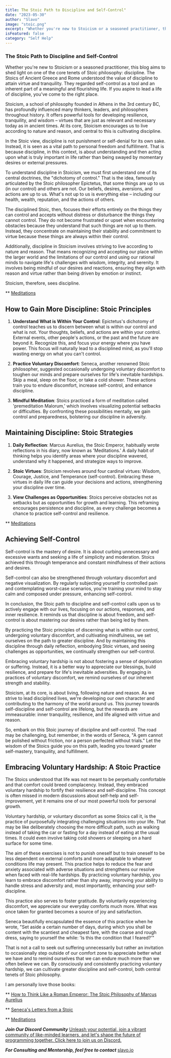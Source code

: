 ```yaml
---
title: The Stoic Path to Discipline and Self-Control"
date: "2023-05-30"
author: "Slavo"
image: "stoic.png"
excerpt: "Whether you're new to Stoicism or a seasoned practitioner, this blog aims to shed light on one of the core tenets of Stoic philosophy: discipline."
isFeatured: false
category: "Self Help"
---
```


### The Stoic Path to Discipline and Self-Control

Whether you're new to Stoicism or a seasoned practitioner, this blog aims to shed light on one of the core tenets of Stoic philosophy: discipline. The Stoics of Ancient Greece and Rome understood the value of discipline to attain virtue and tranquility. They regarded self-control as a tool and an inherent part of a meaningful and flourishing life. If you aspire to lead a life of discipline, you've come to the right place.

Stoicism, a school of philosophy founded in Athens in the 3rd century BC, has profoundly influenced many thinkers, leaders, and philosophers throughout history. It offers powerful tools for developing resilience, tranquility, and wisdom – virtues that are just as relevant and necessary today as in ancient times. At its core, Stoicism encourages us to live according to nature and reason, and central to this is cultivating discipline.

In the Stoic view, discipline is not punishment or self-denial for its own sake. Instead, it is seen as a vital path to personal freedom and fulfillment. That is because discipline, in this context, is about understanding and then acting upon what is truly important in life rather than being swayed by momentary desires or external pressures.

To understand discipline in Stoicism, we must first understand one of its central doctrines, the "dichotomy of control." That is the idea, famously articulated by the Stoic philosopher Epictetus, that some things are up to us (in our control) and others are not. Our beliefs, desires, aversions, and actions are up to us. What's not up to us is everything else – including our health, wealth, reputation, and the actions of others.

The disciplined Stoic, then, focuses their efforts entirely on the things they can control and accepts without distress or disturbance the things they cannot control. They do not become frustrated or upset when encountering obstacles because they understand that such things are not up to them. Instead, they concentrate on maintaining their stability and commitment to virtue because these things are always within their control.

Additionally, discipline in Stoicism involves striving to live according to nature and reason. That means recognizing and accepting our place within the larger world and the limitations of our control and using our rational minds to navigate life's challenges with wisdom, integrity, and serenity. It involves being mindful of our desires and reactions, ensuring they align with reason and virtue rather than being driven by emotion or instinct.

Stoicism, therefore, sees discipline.

\*\* [Meditations](https://amzn.to/3qhNoKr)

## How to Gain More Discipline: Stoic Principles

1. **Understand What is Within Your Control**: Epictetus's dichotomy of control teaches us to discern between what is within our control and what is not. Your thoughts, beliefs, and actions are within your control. External events, other people's actions, or the past and the future are beyond it. Recognize this, and focus your energy where you have power. This focus will naturally lead to a disciplined mind, as you'll stop wasting energy on what you can't control.

2. **Practice Voluntary Discomfort**: Seneca, another renowned Stoic philosopher, suggested occasionally undergoing voluntary discomfort to toughen our minds and prepare ourselves for life's inevitable hardships. Skip a meal, sleep on the floor, or take a cold shower. These actions train you to endure discomfort, increase self-control, and enhance discipline.

3. **Mindful Meditation**: Stoics practiced a form of meditation called 'premeditation Malorum,' which involves visualizing potential setbacks or difficulties. By confronting these possibilities mentally, we gain control and preparedness, bolstering our discipline in adversity.

## Maintaining Discipline: Stoic Strategies

1. **Daily Reflection**: Marcus Aurelius, the Stoic Emperor, habitually wrote reflections in his diary, now known as 'Meditations.' A daily habit of thinking helps you identify areas where your discipline wavered, understand why it happened, and strategize ways to improve.

2. **Stoic Virtues**: Stoicism revolves around four cardinal virtues: Wisdom, Courage, Justice, and Temperance (self-control). Embracing these virtues in daily life can guide your decisions and actions, strengthening your discipline over time.

3. **View Challenges as Opportunities**: Stoics perceive obstacles not as setbacks but as opportunities for growth and learning. This reframing encourages persistence and discipline, as every challenge becomes a chance to practice self-control and resilience.

\*\* [Meditations](https://amzn.to/3qhNoKr)

## Achieving Self-Control

Self-control is the mastery of desire. It is about curbing unnecessary and excessive wants and seeking a life of simplicity and moderation. Stoics achieved this through temperance and constant mindfulness of their actions and desires.

Self-control can also be strengthened through voluntary discomfort and negative visualization. By regularly subjecting yourself to controlled pain and contemplating worst-case scenarios, you're training your mind to stay calm and composed under pressure, enhancing self-control.

In conclusion, the Stoic path to discipline and self-control calls upon us to actively engage with our lives, focusing on our actions, responses, and inner resilience. It reminds us that discipline is about freedom, and self-control is about mastering our desires rather than being led by them.

By practicing the Stoic principles of discerning what is within our control, undergoing voluntary discomfort, and cultivating mindfulness, we set ourselves on the path to greater discipline. And by maintaining this discipline through daily reflection, embodying Stoic virtues, and seeing challenges as opportunities, we continually strengthen our self-control.

Embracing voluntary hardship is not about fostering a sense of deprivation or suffering. Instead, it is a better way to appreciate our blessings, build resilience, and prepare for life's inevitable adversities. By engaging in practices of voluntary discomfort, we remind ourselves of our inherent strength and stability.

Stoicism, at its core, is about living, following nature and reason. As we strive to lead disciplined lives, we're developing our own character and contributing to the harmony of the world around us. This journey towards self-discipline and self-control are lifelong, but the rewards are immeasurable: inner tranquility, resilience, and life aligned with virtue and reason.

So, embark on this Stoic journey of discipline and self-control. The road may be challenging, but remember, in the words of Seneca, "A gem cannot be polished without friction, nor a person perfected without trials." Let the wisdom of the Stoics guide you on this path, leading you toward greater self-mastery, tranquility, and fulfillment.

## Embracing Voluntary Hardship: A Stoic Practice

The Stoics understood that life was not meant to be perpetually comfortable and that comfort could breed complacency. Instead, they embraced voluntary hardship to fortify their resilience and self-discipline. This concept is often missed in modern discussions about self-help and self-improvement, yet it remains one of our most powerful tools for personal growth.

Voluntary hardship, or voluntary discomfort as some Stoics call it, is the practice of purposefully integrating challenging situations into your life. That may be like deliberately choosing the more difficult path, such as walking instead of taking the car or fasting for a day instead of eating at the usual times. It could even involve taking cold showers or sleeping on a hard surface for some time.

The aim of these exercises is not to punish oneself but to train oneself to be less dependent on external comforts and more adaptable to whatever conditions life may present. This practice helps to reduce the fear and anxiety associated with adverse situations and strengthens our resolve when faced with real-life hardships. By practicing voluntary hardship, you learn to embrace discomfort rather than shy away, improving your ability to handle stress and adversity and, most importantly, enhancing your self-discipline.

This practice also serves to foster gratitude. By voluntarily experiencing discomfort, we appreciate our everyday comforts much more. What was once taken for granted becomes a source of joy and satisfaction.

Seneca beautifully encapsulated the essence of this practice when he wrote, "Set aside a certain number of days, during which you shall be content with the scantiest and cheapest fare, with the coarse and rough dress, saying to yourself the while: 'Is this the condition that I feared?'"

That is not a call to seek out suffering unnecessarily but rather an invitation to occasionally step outside of our comfort zone to appreciate better what we have and to remind ourselves that we can endure much more than we often believe we can. By consciously and consistently practicing voluntary hardship, we can cultivate greater discipline and self-control, both central tenets of Stoic philosophy.

I am personally love those books:

\*\* [How to Think Like a Roman Emperor: The Stoic Philosophy of Marcus Aurelius](https://amzn.to/42hrh4e)

\*\* [Seneca's Letters from a Stoic](https://amzn.to/3BKRzB4)

\*\* [Meditations](https://amzn.to/3qhNoKr)

**_Join Our Discord Community_** [Unleash your potential, join a vibrant community of like-minded learners, and let's shape the future of programming together. Click here to join us on Discord.](https://discord.gg/rpfrPaAbFK)

**_For Consulting and Mentorship, feel free to contact_** [slavo.io](/contact)
